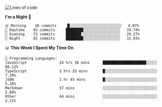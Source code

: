 <!--START_SECTION:waka-->
![Lines of code](https://img.shields.io/badge/From%20Hello%20World%20I%27ve%20Written-503543%20lines%20of%20code-blue)

**I'm a Night 🦉** 

```text
🌞 Morning    10 commits     █░░░░░░░░░░░░░░░░░░░░░░░░   4.07% 
🌆 Daytime    83 commits     ████████░░░░░░░░░░░░░░░░░   33.74% 
🌃 Evening    72 commits     ███████░░░░░░░░░░░░░░░░░░   29.27% 
🌙 Night      81 commits     ████████░░░░░░░░░░░░░░░░░   32.93%

```


📊 **This Week I Spent My Time On** 

```text
💬 Programming Languages: 
JavaScript               26 hrs 36 mins      ████████████████████░░░░░   80.12% 
TypeScript               2 hrs 25 mins       █░░░░░░░░░░░░░░░░░░░░░░░░   7.29% 
JSON                     1 hr 45 mins        █░░░░░░░░░░░░░░░░░░░░░░░░   5.28% 
Markdown                 57 mins             ░░░░░░░░░░░░░░░░░░░░░░░░░   2.89% 
Other                    44 mins             ░░░░░░░░░░░░░░░░░░░░░░░░░   2.21%

```


<!--END_SECTION:waka-->

